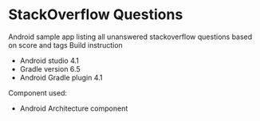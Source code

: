 # StackOverflow Questions
Android sample app listing all unanswered stackoverflow questions based on score and tags
Build instruction

- Android studio 4.1
- Gradle version 6.5
- Android Gradle plugin 4.1

Component used:
- Android Architecture component